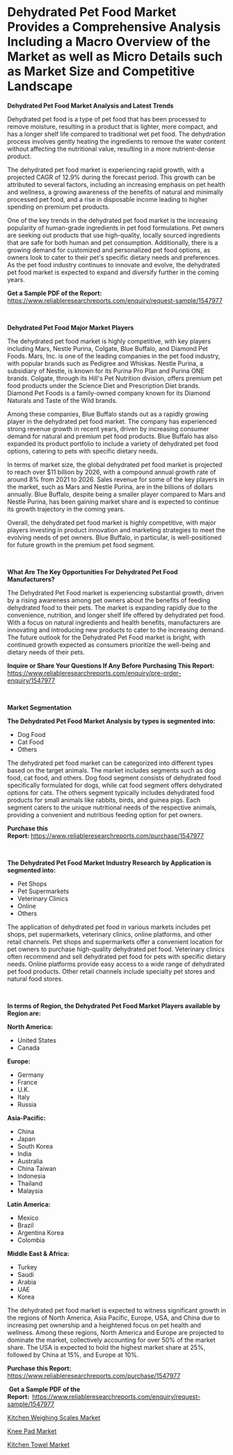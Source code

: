 <p><h1>Dehydrated Pet Food Market Provides a Comprehensive Analysis Including a Macro Overview of the Market as well as Micro Details such as Market Size and Competitive Landscape</h1></p><p><strong>Dehydrated Pet Food Market Analysis and Latest Trends</strong></p>
<p><p>Dehydrated pet food is a type of pet food that has been processed to remove moisture, resulting in a product that is lighter, more compact, and has a longer shelf life compared to traditional wet pet food. The dehydration process involves gently heating the ingredients to remove the water content without affecting the nutritional value, resulting in a more nutrient-dense product.</p><p>The dehydrated pet food market is experiencing rapid growth, with a projected CAGR of 12.9% during the forecast period. This growth can be attributed to several factors, including an increasing emphasis on pet health and wellness, a growing awareness of the benefits of natural and minimally processed pet food, and a rise in disposable income leading to higher spending on premium pet products.</p><p>One of the key trends in the dehydrated pet food market is the increasing popularity of human-grade ingredients in pet food formulations. Pet owners are seeking out products that use high-quality, locally sourced ingredients that are safe for both human and pet consumption. Additionally, there is a growing demand for customized and personalized pet food options, as owners look to cater to their pet's specific dietary needs and preferences. As the pet food industry continues to innovate and evolve, the dehydrated pet food market is expected to expand and diversify further in the coming years.</p></p>
<p><strong>Get a Sample PDF of the Report:&nbsp;</strong> <a href="https://www.reliableresearchreports.com/enquiry/request-sample/1547977">https://www.reliableresearchreports.com/enquiry/request-sample/1547977</a></p>
<p>&nbsp;</p>
<p><strong>Dehydrated Pet Food Major Market Players</strong></p>
<p><p>The dehydrated pet food market is highly competitive, with key players including Mars, Nestle Purina, Colgate, Blue Buffalo, and Diamond Pet Foods. Mars, Inc. is one of the leading companies in the pet food industry, with popular brands such as Pedigree and Whiskas. Nestle Purina, a subsidiary of Nestle, is known for its Purina Pro Plan and Purina ONE brands. Colgate, through its Hill's Pet Nutrition division, offers premium pet food products under the Science Diet and Prescription Diet brands. Diamond Pet Foods is a family-owned company known for its Diamond Naturals and Taste of the Wild brands.</p><p>Among these companies, Blue Buffalo stands out as a rapidly growing player in the dehydrated pet food market. The company has experienced strong revenue growth in recent years, driven by increasing consumer demand for natural and premium pet food products. Blue Buffalo has also expanded its product portfolio to include a variety of dehydrated pet food options, catering to pets with specific dietary needs.</p><p>In terms of market size, the global dehydrated pet food market is projected to reach over $11 billion by 2026, with a compound annual growth rate of around 8% from 2021 to 2026. Sales revenue for some of the key players in the market, such as Mars and Nestle Purina, are in the billions of dollars annually. Blue Buffalo, despite being a smaller player compared to Mars and Nestle Purina, has been gaining market share and is expected to continue its growth trajectory in the coming years.</p><p>Overall, the dehydrated pet food market is highly competitive, with major players investing in product innovation and marketing strategies to meet the evolving needs of pet owners. Blue Buffalo, in particular, is well-positioned for future growth in the premium pet food segment.</p></p>
<p>&nbsp;</p>
<p><strong>What Are The Key Opportunities For Dehydrated Pet Food Manufacturers?</strong></p>
<p><p>The Dehydrated Pet Food market is experiencing substantial growth, driven by a rising awareness among pet owners about the benefits of feeding dehydrated food to their pets. The market is expanding rapidly due to the convenience, nutrition, and longer shelf life offered by dehydrated pet food. With a focus on natural ingredients and health benefits, manufacturers are innovating and introducing new products to cater to the increasing demand. The future outlook for the Dehydrated Pet Food market is bright, with continued growth expected as consumers prioritize the well-being and dietary needs of their pets.</p></p>
<p><strong>Inquire or Share Your Questions If Any Before Purchasing This Report:</strong> <a href="https://www.reliableresearchreports.com/enquiry/pre-order-enquiry/1547977">https://www.reliableresearchreports.com/enquiry/pre-order-enquiry/1547977</a></p>
<p>&nbsp;</p>
<p><strong>Market Segmentation</strong></p>
<p><strong>The Dehydrated Pet Food Market Analysis by types is segmented into:</strong></p>
<p><ul><li>Dog Food</li><li>Cat Food</li><li>Others</li></ul></p>
<p><p>The dehydrated pet food market can be categorized into different types based on the target animals. The market includes segments such as dog food, cat food, and others. Dog food segment consists of dehydrated food specifically formulated for dogs, while cat food segment offers dehydrated options for cats. The others segment typically includes dehydrated food products for small animals like rabbits, birds, and guinea pigs. Each segment caters to the unique nutritional needs of the respective animals, providing a convenient and nutritious feeding option for pet owners.</p></p>
<p><strong>Purchase this Report:&nbsp;</strong><a href="https://www.reliableresearchreports.com/purchase/1547977">https://www.reliableresearchreports.com/purchase/1547977</a></p>
<p>&nbsp;</p>
<p><strong>The Dehydrated Pet Food Market Industry Research by Application is segmented into:</strong></p>
<p><ul><li>Pet Shops</li><li>Pet Supermarkets</li><li>Veterinary Clinics</li><li>Online</li><li>Others</li></ul></p>
<p><p>The application of dehydrated pet food in various markets includes pet shops, pet supermarkets, veterinary clinics, online platforms, and other retail channels. Pet shops and supermarkets offer a convenient location for pet owners to purchase high-quality dehydrated pet food. Veterinary clinics often recommend and sell dehydrated pet food for pets with specific dietary needs. Online platforms provide easy access to a wide range of dehydrated pet food products. Other retail channels include specialty pet stores and natural food stores.</p></p>
<p>&nbsp;</p>
<p><strong>In terms of Region, the Dehydrated Pet Food Market Players available by Region are:</strong></p>
<p>
    <p> <strong> North America: </strong>
        <ul>
            <li>United States</li>
            <li>Canada</li>
        </ul>
        </p> 
    <p> <strong> Europe: </strong>
        <ul>
            <li>Germany</li>
            <li>France</li>
            <li>U.K.</li>
            <li>Italy</li>
            <li>Russia</li>
        </ul>
        </p> 
    <p> <strong> Asia-Pacific: </strong>
        <ul>
            <li>China</li>
            <li>Japan</li>
            <li>South Korea</li>
            <li>India</li>
            <li>Australia</li>
            <li>China Taiwan</li>
            <li>Indonesia</li>
            <li>Thailand</li>
            <li>Malaysia</li>
        </ul>
        </p> 
    <p> <strong> Latin America: </strong>
        <ul>
            <li>Mexico</li>
            <li>Brazil</li>
            <li>Argentina Korea</li>
            <li>Colombia</li>
        </ul>
        </p> 
    <p> <strong> Middle East & Africa: </strong>
        <ul>
            <li>Turkey</li>
            <li>Saudi</li>
            <li>Arabia</li>
            <li>UAE</li>
            <li>Korea</li>
        </ul>
    </p>
    </p>
<p><p>The dehydrated pet food market is expected to witness significant growth in the regions of North America, Asia Pacific, Europe, USA, and China due to increasing pet ownership and a heightened focus on pet health and wellness. Among these regions, North America and Europe are projected to dominate the market, collectively accounting for over 50% of the market share. The USA is expected to hold the highest market share at 25%, followed by China at 15%, and Europe at 10%.</p></p>
<p><strong>Purchase this Report: </strong><a href="https://www.reliableresearchreports.com/purchase/1547977">https://www.reliableresearchreports.com/purchase/1547977</a></p>
<p>&nbsp;<strong>Get a Sample PDF of the Report:&nbsp;&nbsp;</strong><a href="https://www.reliableresearchreports.com/enquiry/request-sample/1547977">https://www.reliableresearchreports.com/enquiry/request-sample/1547977</a></p>
<p><strong></strong></p>
<p><p><a href="https://github.com/markusgodoy/Market-Research-Report-List-2/blob/main/kitchen-weighing-scales-market.md">Kitchen Weighing Scales Market</a></p><p><a href="https://github.com/arionmp/Market-Research-Report-List-2/blob/main/knee-pad-market.md">Knee Pad Market</a></p><p><a href="https://github.com/luckyshygirl/Market-Research-Report-List-3/blob/main/kitchen-towel-market.md">Kitchen Towel Market</a></p></p>